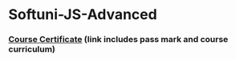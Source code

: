 # Softuni-JS-Advanced

### [Course Certificate](https://softuni.bg/certificates/details/68498/82bf6a22) (link includes pass mark and course curriculum)
